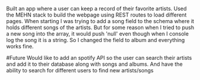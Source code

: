 Built an app where a user can keep a record of their favorite artists. Used the MEHN stack to build the webpage using REST routes to load different pages. When starting I was trying to add a song field to the schema where it holds different songs of the artists. But for some reason when I tried to push a new song into the array, it would push 'null' even though when I console log the song it is a string. So I changed the field to album and everything works fine.

#Future
Would like to add an spotify API so the user can search their artists and add it to their database along with songs and albums. And have the ability to search for different users to find new artists/songs
